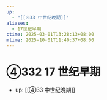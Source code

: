 ```yaml
---
up:
  - "[[④33 中世纪晚期]]"
aliases:
  - 17世纪早期
ctime: 2025-03-01T13:28:13+08:00
mtime: 2025-10-01T11:40:37+08:00
---
```


# ④332 17 世纪早期

- up: [[④33 中世纪晚期]]
